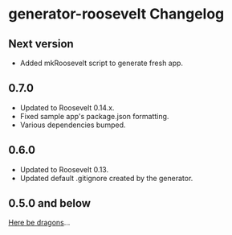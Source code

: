 # generator-roosevelt Changelog

## Next version

- Added mkRoosevelt script to generate fresh app.

## 0.7.0

- Updated to Roosevelt 0.14.x.
- Fixed sample app's package.json formatting.
- Various dependencies bumped.

## 0.6.0

- Updated to Roosevelt 0.13.
- Updated default .gitignore created by the generator.

## 0.5.0 and below

[Here be dragons](https://en.wikipedia.org/wiki/Here_be_dragons)...
